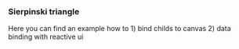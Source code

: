 <h3>Sierpinski triangle</h3>
Here you can find an example how to
1) bind childs to canvas
2) data binding with reactive ui
